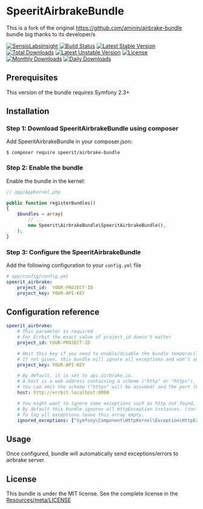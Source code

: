 # SpeeritAirbrakeBundle

This is a fork of the original https://github.com/aminin/airbrake-bundle bundle big thanks to its developer/s

[![SensioLabsInsight](https://insight.sensiolabs.com/projects/b478929b-5ec1-4ff8-80f8-32d59ef5e759/small.png)](https://insight.sensiolabs.com/projects/b478929b-5ec1-4ff8-80f8-32d59ef5e759)
[![Build Status](https://travis-ci.org/runwithspeerit/airbrake-bundle.svg?branch=master)](https://travis-ci.org/runwithspeerit/airbrake-bundle)
[![Latest Stable Version](https://poser.pugx.org/speerit/airbrake-bundle/v/stable)](https://packagist.org/packages/speerit/airbrake-bundle)
[![Total Downloads](https://poser.pugx.org/speerit/airbrake-bundle/downloads)](https://packagist.org/packages/speerit/airbrake-bundle)
[![Latest Unstable Version](https://poser.pugx.org/speerit/airbrake-bundle/v/unstable)](https://packagist.org/packages/speerit/airbrake-bundle)
[![License](https://poser.pugx.org/speerit/airbrake-bundle/license)](https://packagist.org/packages/speerit/airbrake-bundle)
[![Monthly Downloads](https://poser.pugx.org/speerit/airbrake-bundle/d/monthly)](https://packagist.org/packages/speerit/airbrake-bundle)
[![Daily Downloads](https://poser.pugx.org/speerit/airbrake-bundle/d/daily)](https://packagist.org/packages/speerit/airbrake-bundle)

## Prerequisites

This version of the bundle requires Symfony 2.3+

## Installation

### Step 1: Download SpeeritAirbrakeBundle using composer

Add SpeeritAirbrakeBundle in your composer.json:

```shell
$ composer require speerit/airbrake-bundle
```

### Step 2: Enable the bundle

Enable the bundle in the kernel:

```php
// app/AppKernel.php

public function registerBundles()
{
    $bundles = array(
        // ...
        new Speerit\AirbrakeBundle\SpeeritAirbrakeBundle(),
    );
}
```

### Step 3: Configure the SpeeritAirbrakeBundle

Add the following configuration to your `config.yml` file

```yml
# app/config/config.yml
speerit_airbrake:
    project_id:  YOUR-PROJECT-ID
    project_key: YOUR-API-KEY
```

## Configuration reference

```yml
speerit_airbrake:
    # This parameter is required
    # For Errbit the exact value of project_id doesn't matter
    project_id: YOUR-PROJECT-ID

    # Omit this key if you need to enable/disable the bundle temporarily 
    # If not given, this bundle will ignore all exceptions and won't send any data to remote.
    project_key: YOUR-API-KEY

    # By default, it is set to api.airbrake.io.
    # A host is a web address containing a scheme ("http" or "https"), a host and a port.
    # You can omit the scheme ("https" will be assumed) and the port (80 or 443 will be assumed).
    host: http://errbit.localhost:8000

    # You might want to ignore some exceptions such as http not found, access denied etc.
    # By default this bundle ignores all HttpException instances. (includes HttpNotFoundException, AccessDeniedException)
    # To log all exceptions leave this array empty.
    ignored_exceptions: ["Symfony\Component\HttpKernel\Exception\HttpException"]
```

## Usage

Once configured, bundle will automatically send exceptions/errors to airbrake server.

## License

This bundle is under the MIT license. See the complete license in the [Resources/meta/LICENSE](Resources/meta/LICENSE)
